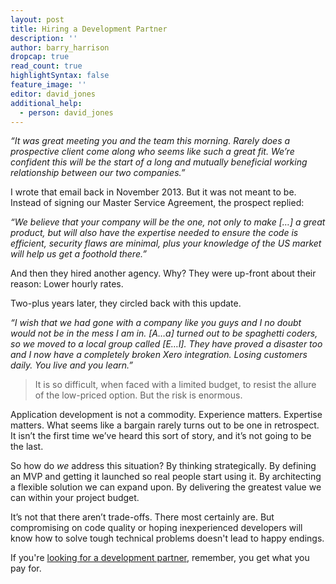 ```yaml
---
layout: post
title: Hiring a Development Partner
description: ''
author: barry_harrison
dropcap: true
read_count: true
highlightSyntax: false
feature_image: ''
editor: david_jones
additional_help:
  - person: david_jones
---
```


*“It was great meeting you and the team this morning. Rarely does a prospective client come along who seems like such a great fit. We’re confident this will be the start of a long and mutually beneficial working relationship between our two companies.”*

I wrote that email back in November 2013. But it was not meant to be. Instead of signing our Master Service Agreement, the prospect replied:

*“We believe that your company will be the one, not only to make […] a great product, but will also have the expertise needed to ensure the code is efficient, security flaws are minimal, plus your knowledge of the US market will help us get a foothold there.”*

And then they hired another agency. Why? They were up-front about their reason: Lower hourly rates.

Two-plus years later, they circled back with this update.

*“I wish that we had gone with a company like you guys and I no doubt would not be in the mess I am in. [A…a] turned out to be spaghetti coders, so we moved to a local group called [E…l]. They have proved a disaster too and I now have a completely broken Xero integration. Losing customers daily. You live and you learn.”*

> It is so difficult, when faced with a limited budget, to resist the allure of the low-priced option. But the risk is enormous.

Application development is not a commodity. Experience matters. Expertise matters. What seems like a bargain rarely turns out to be one in retrospect. It isn’t the first time we’ve heard this sort of story, and it’s not going to be the last.

So how do *we* address this situation? By thinking strategically. By defining an MVP and getting it launched so real people start using it. By architecting a flexible solution we can expand upon. By delivering the greatest value we can within your project budget.

It’s not that there aren’t trade-offs. There most certainly are. But compromising on code quality or hoping inexperienced developers will know how to solve tough technical problems doesn't lead to happy endings.

If you're [looking for a development partner](/hire-us/), remember, you get what you pay for.

&nbsp;